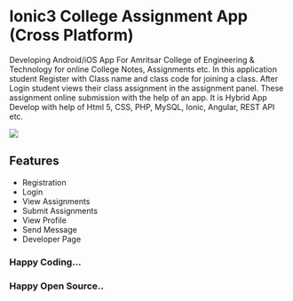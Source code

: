 # Ionic3 College Assignment App (Cross Platform)

Developing Android/iOS App For Amritsar College of Engineering & Technology for online College Notes, Assignments etc. In this application student Register with Class name and class code for joining a class. After Login student views their class assignment in the assignment panel. These assignment online submission with the help of an app. It is Hybrid App Develop with help of Html 5, CSS, PHP, MySQL, Ionic, Angular, REST API etc.

<img src="view.gif" align="center"/>

## Features

- Registration
- Login
- View Assignments
- Submit Assignments
- View Profile
- Send Message
- Developer Page

### Happy Coding...
### Happy Open Source..
